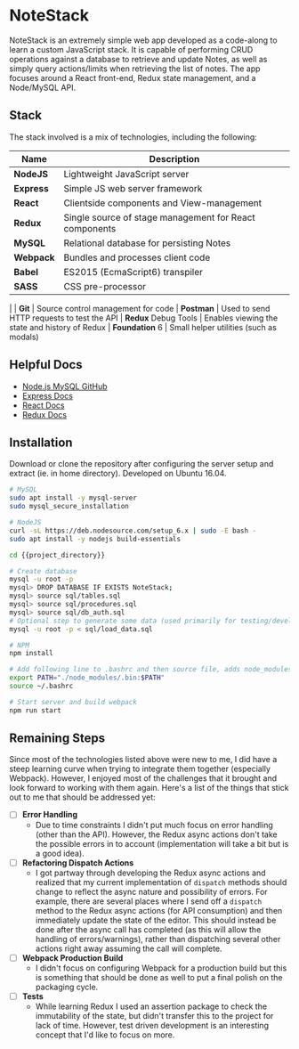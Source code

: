 # NoteStack
NoteStack is an extremely simple web app developed as a code-along to learn a custom JavaScript stack. It is capable of performing CRUD operations against a database to retrieve and update Notes, as well as simply query actions/limits when retrieving the list of notes. The app focuses around a React front-end, Redux state management, and a Node/MySQL API.

## Stack
The stack involved is a mix of technologies, including the following:

| Name                  | Description           |
|-----------------------|-----------------------|
| **NodeJS**            | Lightweight JavaScript server
| **Express**           |Simple JS web server framework
| **React**             | Clientside components and View-management
| **Redux**             | Single source of stage management for React components
| **MySQL**             | Relational database for persisting Notes
| **Webpack**           | Bundles and processes client code
| **Babel**             | ES2015 (EcmaScript6) transpiler
| **SASS**              | CSS pre-processor
|
| **Git**               | Source control management for code
| **Postman**           | Used to send HTTP requests to test the API
| **Redux** Debug Tools | Enables viewing the state and history of Redux
| **Foundation** 6      | Small helper utilities (such as modals)

## Helpful Docs
- [Node.js MySQL GitHub](https://github.com/mysqljs/mysql)
- [Express Docs](https://expressjs.com)
- [React Docs](https://facebook.github.io/react/docs/hello-world.html)
- [Redux Docs](http://redux.js.org/)

## Installation
Download or clone the repository after configuring the server setup and extract (ie. in home directory). Developed on Ubuntu 16.04.

```bash
# MySQL
sudo apt install -y mysql-server
sudo mysql_secure_installation

# NodeJS
curl -sL https://deb.nodesource.com/setup_6.x | sudo -E bash -
sudo apt install -y nodejs build-essentials

cd {{project_directory}}

# Create database
mysql -u root -p
mysql> DROP DATABASE IF EXISTS NoteStack;
mysql> source sql/tables.sql
mysql> source sql/procedures.sql
mysql> source sql/db_auth.sql
# Optional step to generate some data (used primarily for testing/development)
mysql -u root -p < sql/load_data.sql

# NPM
npm install

# Add following line to .bashrc and then source file, adds node_modules to $PATH
export PATH="./node_modules/.bin:$PATH"
source ~/.bashrc

# Start server and build webpack
npm run start
```

## Remaining Steps
Since most of the technologies listed above were new to me, I did have a steep learning curve when trying to integrate them together (especially Webpack). However, I enjoyed most of the challenges that it brought and look forward to working with them again. Here's a list of the things that stick out to me that should be addressed yet:

- [ ] **Error Handling**
  - Due to time constraints I didn't put much focus on error handling (other than the API). However, the Redux async actions don't take the possible errors in to account (implementation will take a bit but is a good idea).
- [ ] **Refactoring Dispatch Actions**
  - I got partway through developing the Redux async actions and realized that my current implementation of `dispatch` methods should change to reflect the async nature and possibility of errors. For example, there are several places where I send off a `dispatch` method to the Redux async actions (for API consumption) and then immediately update the state of the editor. This should instead be done after the async call has completed (as this will allow the handling of errors/warnings), rather than dispatching several other actions right away assuming the call will complete.
- [ ] **Webpack Production Build**
  - I didn't focus on configuring Webpack for a production build but this is something that should be done as well to put a final polish on the packaging cycle.
- [ ] **Tests**
  - While learning Redux I used an assertion package to check the immutability of the state, but didn't transfer this to the project for lack of time. However, test driven development is an interesting concept that I'd like to focus on more.
